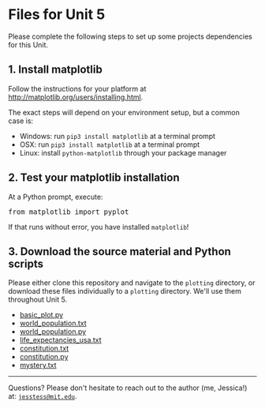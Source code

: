 # Files for Unit 5

Please complete the following steps to set up some projects dependencies for this Unit.

## 1. Install matplotlib

Follow the instructions for your platform at http://matplotlib.org/users/installing.html.

The exact steps will depend on your environment setup, but a common case is:

* Windows: run <code>pip3 install matplotlib</code> at a terminal prompt
* OSX: run <code>pip3 install matplotlib</code> at a terminal prompt
* Linux: install <code>python-matplotlib</code> through your package manager

## 2. Test your matplotlib installation

At a Python prompt, execute:

<pre>from matplotlib import pyplot</pre>

If that runs without error, you have installed <code>matplotlib</code>!

## 3. Download the source material and Python scripts

Please either clone this repository and navigate to the `plotting` directory, or
download these files individually to a `plotting` directory. We'll use them
throughout Unit 5.

* [basic_plot.py](./plotting/basic_plot.py)
* [world_population.txt](./plotting/world_population.txt)
* [world_population.py](./plotting/world_population.py)
* [life_expectancies_usa.txt](./plotting/life_expectancies_usa.txt)
* [constitution.txt](./plotting/constitution.txt)
* [constitution.py](./plotting/constitution.py)
* [mystery.txt](./plotting/mystery.txt)

---

Questions? Please don't hesitate to reach out to the author (me, Jessica!) at:
<code>jesstess@mit.edu</code>.
